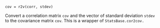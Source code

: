 ```
cov = r2v(corr, stdev)
```

Convert a correlation matrix `cov` and the vector of standard deviation `stdev` to the covariance matrix `cov`. This is a wrapper of `StatsBase.cor2cov.`

